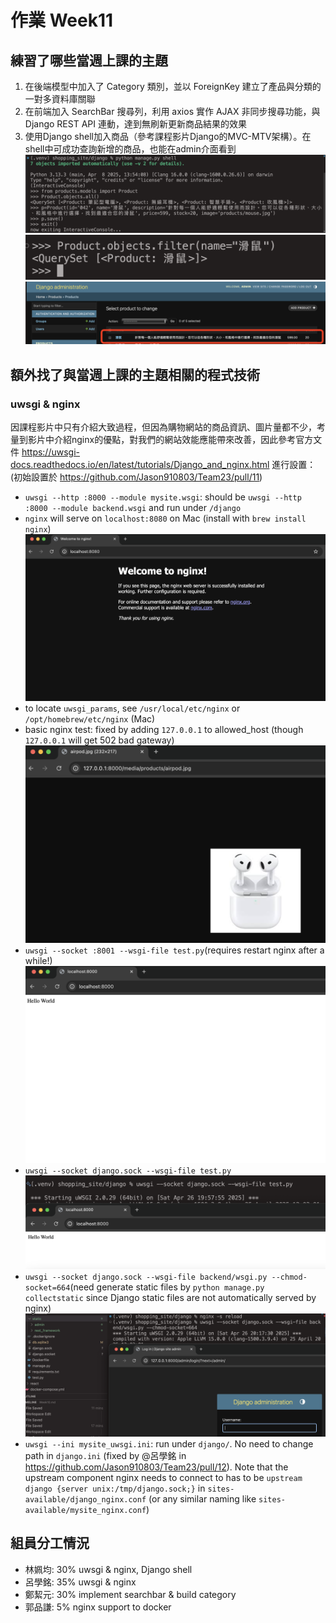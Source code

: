 # 作業 Week11
## 練習了哪些當週上課的主題
1. 在後端模型中加入了 Category 類別，並以 ForeignKey 建立了產品與分類的一對多資料庫關聯
2. 在前端加入 SearchBar 搜尋列，利用 axios 實作 AJAX 非同步搜尋功能，與 Django REST API 連動，達到無刷新更新商品結果的效果
3. 使用Django shell加入商品（參考課程影片Django的MVC-MTV架構）。在shell中可成功查詢新增的商品，也能在admin介面看到
![alt text](week10_img/shell.png)
![alt text](week10_img/shell_search.png)
![alt text](week10_img/admin.png)
## 額外找了與當週上課的主題相關的程式技術
### uwsgi & nginx
因課程影片中只有介紹大致過程，但因為購物網站的商品資訊、圖片量都不少，考量到影片中介紹nginx的優點，對我們的網站效能應能帶來改善，因此參考官方文件 https://uwsgi-docs.readthedocs.io/en/latest/tutorials/Django_and_nginx.html 進行設置：(初始設置於 https://github.com/Jason910803/Team23/pull/11)
- `uwsgi --http :8000 --module mysite.wsgi`: should be `uwsgi --http :8000 --module backend.wsgi` and run under `/django`
- `nginx` will serve on `localhost:8080` on Mac (install with `brew install nginx`)![nginx start](week10_img/nginx.png)
- to locate `uwsgi_params`, see `/usr/local/etc/nginx` or `/opt/homebrew/etc/nginx` (Mac)
- basic nginx test: fixed by adding `127.0.0.1` to allowed_host (though `127.0.0.1` will get 502 bad gateway) ![alt text](week10_img/image-2.png)
- `uwsgi --socket :8001 --wsgi-file test.py`(requires restart nginx after a while!) ![alt text](week10_img/hello.png)
- `uwsgi --socket django.sock --wsgi-file test.py` ![alt text](week10_img/image.png)
- `uwsgi --socket django.sock --wsgi-file backend/wsgi.py --chmod-socket=664`(need generate static files by `python manage.py collectstatic` since Django static files are not automatically served by nginx) ![alt text](week10_img/image-1.png)
- `uwsgi --ini mysite_uwsgi.ini`: run under `django/`. No need to change path in `django.ini` (fixed by @呂學銘 in https://github.com/Jason910803/Team23/pull/12). Note that the upstream component nginx needs to connect to has to be `upstream django {server unix:/tmp/django.sock;}` in `sites-available/django_nginx.conf` (or  any similar naming like `sites-available/mysite_nginx.conf`)

## 組員分工情況

- 林姵均: 30% uwsgi & nginx, Django shell
- 呂學銘: 35% uwsgi & nginx
- 鄭絜元: 30% implement searchbar & build category
- 郭品謙: 5% nginx support to docker
